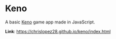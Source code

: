 # Keno

A basic [Keno](https://en.wikipedia.org/wiki/Keno) game app made in JavaScript.

**Link**: https://chrislopez28.github.io/keno/index.html 